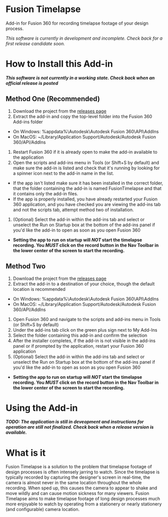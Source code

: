 # Fusion Timelapse

Add-in for Fusion 360 for recording timelapse footage of your design process.

*This software is currently in development and incomplete. Check back for a first release candidate soon.*

# How to Install this Add-in
***This software is not currently in a working state. Check back when an official release is posted***
## Method One (Recommended)
1. Download the project from the [releases page](https://github.com/bkshrader/fusion-timelapse/releases)
1. Extract the add-in and copy the top-level folder into the Fusion 360 Add-ins folder
  - On Windows: %appdata%\Autodesk\Autodesk Fusion 360\API\AddIns
  - On MacOS: ~/Library/Application Support/Autodesk/Autodesk Fusion 360/API/AddIns
1. Restart Fusion 360 if it is already open to make the add-in available to the application
1. Open the scripts and add-ins menu in Tools (or Shift+S by default) and make sure the add-in is listed and
check that it's running by looking for a spinner icon next to the add-in name in the list.
  - If the app isn't listed make sure it has been installed in the correct folder, that the folder containing the add-in is named FusionTimelapse and that it contains only the add-in files.
  - If the app is properly installed, you have already restarted your Fusion 360 application, and you have checked you are viewing the add-ins tab and not the scripts tab, attempt method two of installation.
1. (Optional) Select the add-in within the add-ins tab and select or unselect the Run on Startup box at the bottom of the add-ins panel if you'd like the add-in to open as soon as you open Fusion 360
  - **Setting the app to run on startup will *NOT* start the timelapse recording. You *MUST* click on the record button in the Nav Toolbar in the lower center of the screen to start the recording.**

## Method Two
1. Download the project from the [releases page](https://github.com/bkshrader/fusion-timelapse/releases)
1. Extract the add-in to a destination of your choice, though the default location is recommended
  - On Windows: %appdata%\Autodesk\Autodesk Fusion 360\API\AddIns
  - On MacOS: ~/Library/Application Support/Autodesk/Autodesk Fusion 360/API/AddIns
1. Open Fusion 360 and navigate to the scripts and add-ins menu in Tools (or Shift+S by default)
1. Under the add-ins tab click on the green plus sign next to My Add-Ins
1. Select the folder containing this add-in and confirm the selection
1. After the installer completes, if the add-in is not visible in the add-ins panel or if prompted by the application, restart your Fusion 360 application
1. (Optional) Select the add-in within the add-ins tab and select or unselect the Run on Startup box at the bottom of the add-ins panel if you'd like the add-in to open as soon as you open Fusion 360
  - **Setting the app to run on startup will *NOT* start the timelapse recording. You *MUST* click on the record button in the Nav Toolbar in the lower center of the screen to start the recording.**
  
# Using the Add-in
***TODO: The application is still in deveopment and instructions for operation are still not finalized. Check back when a release version is available.***

# What is it
Fusion Timelapse is a solution to the problem that timelapse footage of design processes is often intensely jarring to watch. Since the timelapse is typically recorded by capturing the designer's screen in real-time, the camera is almost never in the same location throughout the whole recording. When sped up, this causes the camera to appear to shake and move wildly and can cause motion sickness for many viewers. Fusion Timelapse aims to make timelapse footage of long design processes much more enjoyable to watch by operating from a stationery or nearly stationery (and configurable) camera location.
